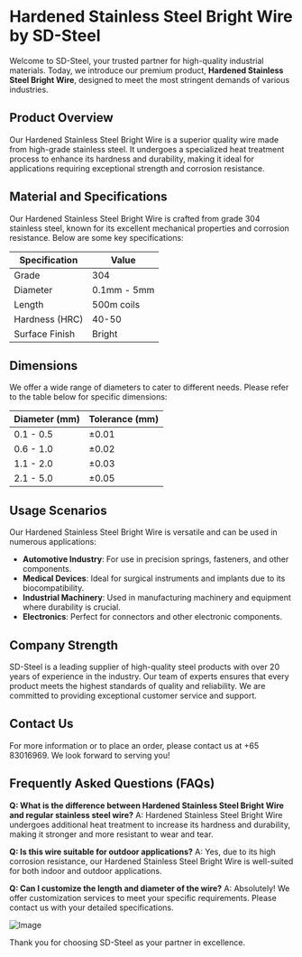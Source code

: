 # Hardened Stainless Steel Bright Wire by SD-Steel

Welcome to SD-Steel, your trusted partner for high-quality industrial materials. Today, we introduce our premium product, **Hardened Stainless Steel Bright Wire**, designed to meet the most stringent demands of various industries.

## Product Overview
Our Hardened Stainless Steel Bright Wire is a superior quality wire made from high-grade stainless steel. It undergoes a specialized heat treatment process to enhance its hardness and durability, making it ideal for applications requiring exceptional strength and corrosion resistance.

## Material and Specifications
Our Hardened Stainless Steel Bright Wire is crafted from grade 304 stainless steel, known for its excellent mechanical properties and corrosion resistance. Below are some key specifications:

| Specification | Value |
|---------------|-------|
| Grade         | 304   |
| Diameter      | 0.1mm - 5mm |
| Length        | 500m coils |
| Hardness (HRC) | 40-50 |
| Surface Finish | Bright |

## Dimensions
We offer a wide range of diameters to cater to different needs. Please refer to the table below for specific dimensions:

| Diameter (mm) | Tolerance (mm) |
|---------------|----------------|
| 0.1 - 0.5     | ±0.01          |
| 0.6 - 1.0     | ±0.02          |
| 1.1 - 2.0     | ±0.03          |
| 2.1 - 5.0     | ±0.05          |

## Usage Scenarios
Our Hardened Stainless Steel Bright Wire is versatile and can be used in numerous applications:
- **Automotive Industry**: For use in precision springs, fasteners, and other components.
- **Medical Devices**: Ideal for surgical instruments and implants due to its biocompatibility.
- **Industrial Machinery**: Used in manufacturing machinery and equipment where durability is crucial.
- **Electronics**: Perfect for connectors and other electronic components.

## Company Strength
SD-Steel is a leading supplier of high-quality steel products with over 20 years of experience in the industry. Our team of experts ensures that every product meets the highest standards of quality and reliability. We are committed to providing exceptional customer service and support.

## Contact Us
For more information or to place an order, please contact us at +65 83016969. We look forward to serving you!

## Frequently Asked Questions (FAQs)
**Q: What is the difference between Hardened Stainless Steel Bright Wire and regular stainless steel wire?**
A: Hardened Stainless Steel Bright Wire undergoes additional heat treatment to increase its hardness and durability, making it stronger and more resistant to wear and tear.

**Q: Is this wire suitable for outdoor applications?**
A: Yes, due to its high corrosion resistance, our Hardened Stainless Steel Bright Wire is well-suited for both indoor and outdoor applications.

**Q: Can I customize the length and diameter of the wire?**
A: Absolutely! We offer customization services to meet your specific requirements. Please contact us with your detailed specifications.

![Image](https://github.com/user-attachments/assets/2567258e-e124-4816-932d-1809bd27ef0b)

Thank you for choosing SD-Steel as your partner in excellence.